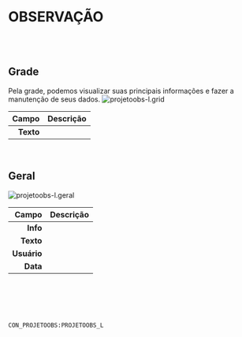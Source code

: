 # OBSERVAÇÃO
<br>
<br>

## Grade
Pela grade, podemos visualizar suas principais informações e fazer a manutenção de seus dados.
![projetoobs-l.grid](https://raw.githubusercontent.com/netforcews/docs-erp/master/geral/imagens/projetoobs-l.grid.png)

Campo | Descrição
--:|---
**Texto** | 
<br>

## Geral
![projetoobs-l.geral](https://raw.githubusercontent.com/netforcews/docs-erp/master/geral/imagens/projetoobs-l.geral.png)

Campo | Descrição
--:|---
**Info** | 
**Texto** | 
**Usuário** | 
**Data** | 
<br>
<br>
<br>
<br>

```CON_PROJETOOBS:PROJETOOBS_L```
